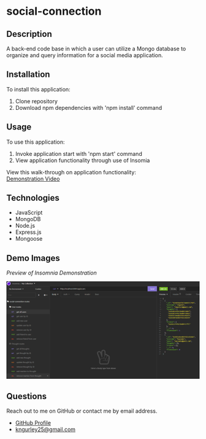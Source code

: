 # social-connection

## Description
A back-end code base in which a user can utilize a Mongo database to organize and query information for a social media application.


## Installation
To install this application:
1. Clone repository
1. Download npm dependencies with 'npm install' command

## Usage
To use this application:
1. Invoke application start with 'npm start' command
1. View application functionality through use of Insomia

View this walk-through on application functionality:  
[Demonstration Video](https://watch.screencastify.com/v/0tEKGtWF4yFba3l9rAHm)

## Technologies
- JavaScript
- MongoDB
- Node.js
- Express.js
- Mongoose

## Demo Images
*Preview of Insomnia Demonstration*

![Demo](./assets/images/insomnia.png)

## Questions
Reach out to me on GitHub or contact me by email address.  
- [GitHub Profile](https://github.com/kngurley25)  
- kngurley25@gmail.com